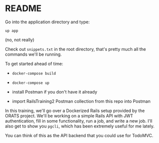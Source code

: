 # README

Go into the application directory and type:

`up app`

(no, not really)

Check out `snippets.txt` in the root directory, that's pretty much all the commands we'll be running.

To get started ahead of time:

* `docker-compose build`

* `docker-compose up`

* install Postman if you don't have it already

* import RailsTraining2 Postman collection from this repo into Postman

In this training, we'll go over a Dockerized Rails setup provided by the ORATS project. We'll be working on a simple Rails API with JWT authentication, fill in some functionality, run a job, and write a new job. I'll also get to show you `pgcli`, which has been extremely useful for me lately.

You can think of this as the API backend that you could use for TodoMVC.
